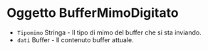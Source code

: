 # Oggetto BufferMimoDigitato

* `Tipomimo` Stringa - Il tipo di mimo del buffer che si sta inviando.
* `dati` Buffer - Il contenuto buffer attuale.
